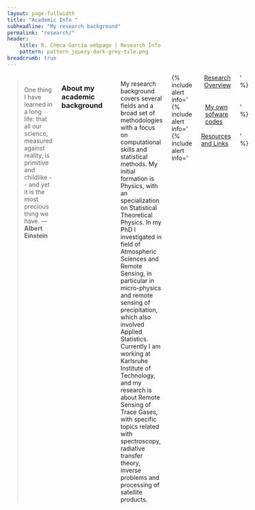 ```yaml
---
layout: page-fullwidth
title: "Academic Info "
subheadline: "My research background"
permalink: "research/"
header:
    title: R. Checa-Garcia webpage | Research Info
    pattern: pattern_jquery-dark-grey-tile.png
breadcrumb: true
---
```

<div class="row">
<div class="medium-4 medium-push-8 columns" markdown="1">

</div><!-- /.medium-4.columns -->

<div class="medium-8 medium-pull-4 columns" markdown="1">


> One thing I have learned in a long life: that all our science, measured against reality, is primitive and childlike -- and yet it is the most precious thing we have. ― **Albert Einstein**


### About my academic background
---

My research background covers several fields and a broad set of methodologies with a focus on computational skills and statistical methods. My initial formation is Physics, with
an specialization on Statistical Theoretical Physics. In my PhD I investigated
in field of Atmospheric Sciences and Remote Sensing, in particular in micro-physics
and remote sensing of precipitation, which also involved Applied Statistics.
Currently I am working at Karlsruhe Institute of Technology, and my research is about
Remote Sensing of Trace Gases, with specific topics related with spectroscopy, radiative
transfer theory, inverse problems and processing of satellite products.


<div class="row">
  <div class="small-4 columns">
  {% include alert info=' <a href="/research/overview/">Research Overview</a>' %}</div>
  <div class="small-4 columns">
  {% include alert info=' <a href="/research/my-codes/">My own sofware codes</a>' %}</div>
  <div class="small-4 columns">
  {% include alert info=' <a href="/research/resources/">Resources and Links</a>' %}</div>
</div>

---



</div><!-- /.medium-8.columns -->
</div><!-- /.row -->


